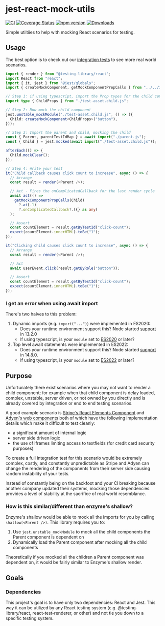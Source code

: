 # jest-react-mock-utils

[![CI](https://img.shields.io/github/actions/workflow/status/snowcoders/jest-react-mock-utils/ci.yml)](https://github.com/snowcoders/jest-react-mock-utils/actions/workflows/publish.yml)
[![Coverage Status](https://coveralls.io/repos/github/snowcoders/jest-react-mock-utils/badge.svg?branch=main)](https://coveralls.io/github/snowcoders/jest-react-mock-utils?branch=main)
[![npm version](https://img.shields.io/npm/v/jest-react-mock-utils.svg)](https://www.npmjs.com/package/jest-react-mock-utils)
[![Downloads](https://img.shields.io/npm/dm/jest-react-mock-utils.svg)](https://www.npmjs.com/package/jest-react-mock-utils)

Simple utiltiies to help with mocking React scenarios for testing.

## Usage

The best option is to check out our [integration tests](./src/tests-functional-component/child-with-props/index.test.tsx) to see more real world scenarios.

```typescript
import { render } from "@testing-library/react";
import React from "react";
import { it, jest } from "@jest/globals";
import { createMockComponent, getMockComponentPropCalls } from "../../index.js";

// Step 1: if using typescript, import the Prop types for the child component
import type { ChildProps } from "./test-asset.child.js";

// Step 2: Now mock the child component
jest.unstable_mockModule("./test-asset.child.js", () => ({
  Child: createMockComponent<ChildProps>("button"),
}));

// Step 3: Import the parent and child, mocking the child
const { Parent, parentTestIdMap } = await import("./parent.js");
const { Child } = jest.mocked(await import("./test-asset.child.js"));

afterEach(() => {
  Child.mockClear();
});

// Step 4: Write your test
it("Child callback causes click count to increase", async () => {
  // Arrange
  const result = render(<Parent />);

  // Act - Fires the onComplicatedCallback for the last render cycle
  await act(() =>
    getMockComponentPropCalls(Child)
      ?.at(-1)
      ?.onComplicatedCallback?.({} as any)
  );

  // Assert
  const countElement = result.getByTestId("click-count");
  expect(countElement.innerHTML).toBe("1");
});

it("Clicking child causes click count to increase", async () => {
  // Arrange
  const result = render(<Parent />);

  // Act
  await userEvent.click(result.getByRole("button"));

  // Assert
  const countElement = result.getByTestId("click-count");
  expect(countElement.innerHTML).toBe("1");
});
```

### I get an error when using await import

There's two halves to this problem:

1. Dynamic imports (e.g. `import("...")`) were implemented in ES2020:
   - Does your runtime environment support this? Node started [support](https://developer.mozilla.org/en-US/docs/Web/JavaScript/Reference/Operators/import#browser_compatibility) in 13.2.0
   - If using typescript, is your `module` set to [ES2020](https://www.typescriptlang.org/docs/handbook/release-notes/typescript-3-8.html#es2020-for-target-and-module) or later?
1. Top level await statements were implemented in ES2022:
   - Does your runtime environment support this? Node started [support](https://developer.mozilla.org/en-US/docs/Web/JavaScript/Reference/Operators/await#browser_compatibility) in 14.8.0.
   - If using typescript, is your `module` set to [ES2022](https://www.typescriptlang.org/docs/handbook/release-notes/typescript-4-5.html#module-es2022) or later?

## Purpose

Unfortunately there exist scenarios where you may not want to render a child component; for example when that child component is delay loaded, complex, unstable, server driven, or not owned by you directly and is already covered by integration or end to end testing scenarios.

A good example scenario is [Stripe's React Elements Component](https://www.npmjs.com/package/@stripe/react-stripe-js) and [Adyen's web components](https://www.npmjs.com/package/@adyen/adyen-web) both of which have the following implementation details which make it difficult to test cleanly:

- a significant amount of internal logic
- server side driven logic
- the use of iframes limiting access to textfields (for credit card security purposes)

To create a full integration test for this scenario would be extremely complex, costly, and constantly unpredictable as Stripe and Adyen can change the rendering of the components from their server side causing random instability of your tests.

Instead of constantly being on the backfoot and your CI breaking because another company updated their systems, mocking those dependencies provides a level of stability at the sacrifice of real world resemblance.

### How is this similar/different than enzyme's shallow?

Enzyme's shallow would be able to mock all the imports for you by calling `shallow(<Parent />)`. This library requires you to:

1. Use `jest.unstable_mockModule` to mock all the child components the Parent component is dependent on
1. Dynamically load the Parent component after mocking all the child components

Theoretically if you mocked all the children a Parent component was dependent on, it would be fairly similar to Enzyme's shallow render.

## Goals

### Dependencies

This project's goal is to have only two dependencies: React and Jest. This way it can be utilized by any React testing system (e.g. @testing-library/react, react-test-renderer, or other) and not tie you down to a specific testing system.
